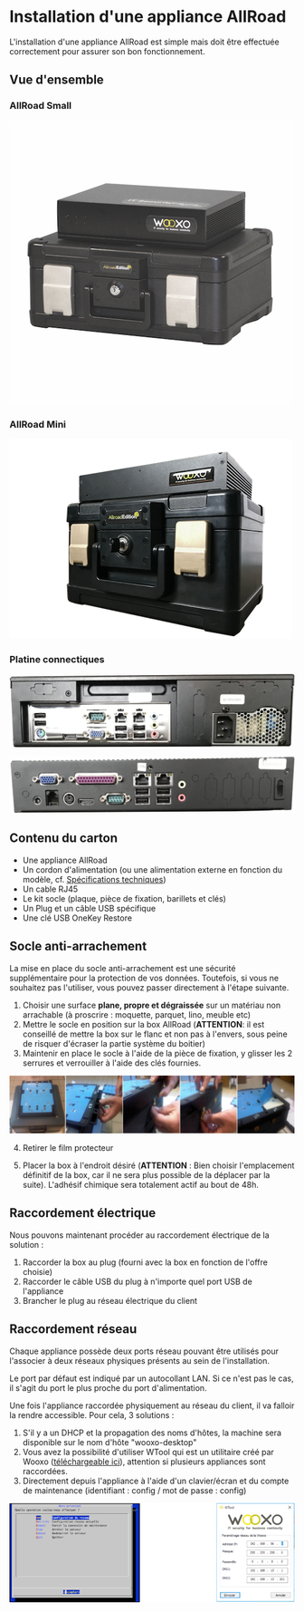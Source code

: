 # Installation d'une appliance AllRoad

L'installation d'une appliance AllRoad est simple mais doit être effectuée correctement pour assurer son bon fonctionnement.

## Vue d'ensemble

### AllRoad Small

![](../../.gitbook/assets/image%20%2818%29.png)

### AllRoad Mini

![](../../.gitbook/assets/image%20%2825%29.png)

### Platine connectiques

![](../../.gitbook/assets/image%20%2816%29.png)

![](../../.gitbook/assets/image%20%2823%29.png)

## Contenu du carton

* Une appliance AllRoad
* Un cordon d'alimentation \(ou une alimentation externe en fonction du modèle, cf. [Spécifications techniques](../../specifications-techniques.md#appliances-allroad)\)
* Un cable RJ45
* Le kit socle \(plaque, pièce de fixation, barillets et clés\)
* Un Plug et un câble USB spécifique
* Une clé USB OneKey Restore

## Socle anti-arrachement

La mise en place du socle anti-arrachement est une sécurité supplémentaire pour la protection de vos données. Toutefois, si vous ne souhaitez pas l'utiliser, vous pouvez passer directement à l'étape suivante.

1. Choisir une surface **plane, propre et dégraissée** sur un matériau non arrachable \(à proscrire : moquette, parquet, lino, meuble etc\)
2. Mettre le socle en position sur la box AllRoad \(**ATTENTION**: il est conseillé de mettre la box sur le flanc et non pas à l'envers, sous peine de risquer d'écraser la partie système du boitier\)
3. Maintenir en place le socle à l'aide de la pièce de fixation, y glisser les 2 serrures et verrouiller à l'aide des clés fournies.



![](../../.gitbook/assets/image%20%2838%29.png)

4. Retirer le film protecteur

5. Placer la box à l'endroit désiré \(**ATTENTION** : Bien choisir l'emplacement définitif de la box, car il ne sera plus possible de la déplacer par la suite\). L'adhésif chimique sera totalement actif au bout de 48h.

## Raccordement électrique

Nous pouvons maintenant procéder au raccordement électrique de la solution :

1. Raccorder la box au plug \(fourni avec la box en fonction de l'offre choisie\)
2. Raccorder le câble USB du plug à n'importe quel port USB de l'appliance
3. Brancher le plug au réseau électrique du client

## Raccordement réseau

Chaque appliance possède deux ports réseau pouvant être utilisés pour l'associer à deux réseaux physiques présents au sein de l'installation.

Le port par défaut est indiqué par un autocollant LAN. Si ce n'est pas le cas, il s'agit du port le plus proche du port d'alimentation.

Une fois l'appliance raccordée physiquement au réseau du client, il va falloir la rendre accessible. Pour cela, 3 solutions :

1. S'il y a un DHCP et la propagation des noms d'hôtes, la machine sera disponible sur le nom d'hôte "wooxo-desktop"
2. Vous avez la possibilité d'utiliser WTool qui est un utilitaire créé par Wooxo \([téléchargeable ici](https://www.wooxo.fr/WTool)\), attention si plusieurs appliances sont raccordées.
3. Directement depuis l'appliance à l'aide d'un clavier/écran et du compte de maintenance \(identifiant : config / mot de passe : config\)

![](../../.gitbook/assets/image%20%2811%29.png)



